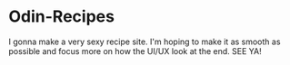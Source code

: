 # Odin-Recipes

I gonna make a very sexy recipe site. I'm hoping to make it as smooth as possible and focus more on how the UI/UX look at the end. SEE YA!